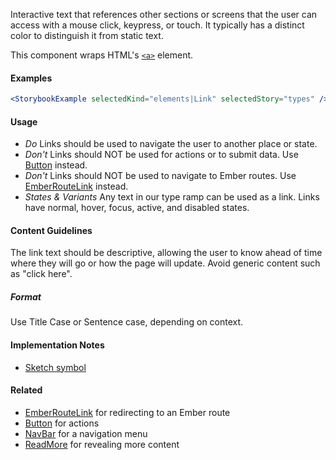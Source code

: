 Interactive text that references other sections or screens that the user can access with a mouse click, keypress, or touch. It typically has a distinct color to distinguish it from static text.

This component wraps HTML's [`<a>`](https://developer.mozilla.org/en-US/docs/Web/HTML/Element/a) element.

#### Examples

```jsx noeditor
<StorybookExample selectedKind="elements|Link" selectedStory="types" />
```

#### Usage

- _Do_ Links should be used to navigate the user to another place or state.
- _Don't_ Links should NOT be used for actions or to submit data. Use [Button](#!/Button) instead.
- _Don't_ Links should NOT be used to navigate to Ember routes. Use [EmberRouteLink](#!/EmberRouteLink) instead.
- _States & Variants_ Any text in our type ramp can be used as a link. Links have normal, hover, focus, active,
  and disabled states.

#### Content Guidelines

The link text should be descriptive, allowing the user to know ahead of time where they will go or how the page will
update. Avoid generic content such as "click here".

##### Format

Use Title Case or Sentence case, depending on context.

#### Implementation Notes

- [Sketch symbol](https://sketch.cloud/s/8yRwY/all/symbols/typography-link)

#### Related

- [EmberRouteLink](#!/EmberRouteLink) for redirecting to an Ember route
- [Button](#!/Button) for actions
- [NavBar](#!/NavBar) for a navigation menu
- [ReadMore](#!/ReadMore) for revealing more content
